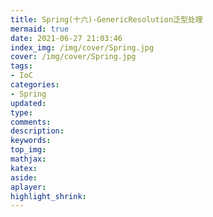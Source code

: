 ```yaml
---
title: Spring(十六)-GenericResolution泛型处理
mermaid: true
date: 2021-06-27 21:03:46
index_img: /img/cover/Spring.jpg
cover: /img/cover/Spring.jpg
tags:
- IoC 
categories:
- Spring
updated:
type:
comments:
description:
keywords:
top_img:
mathjax:
katex:
aside:
aplayer:
highlight_shrink:
---
```

